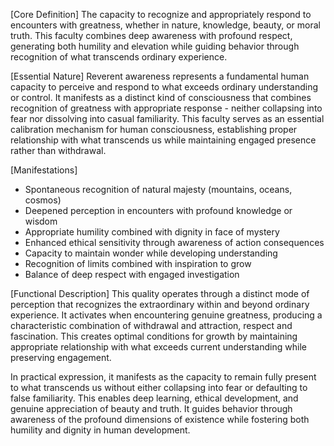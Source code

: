 [Core Definition]
The capacity to recognize and appropriately respond to encounters with greatness, whether in nature, knowledge, beauty, or moral truth. This faculty combines deep awareness with profound respect, generating both humility and elevation while guiding behavior through recognition of what transcends ordinary experience.

[Essential Nature]
Reverent awareness represents a fundamental human capacity to perceive and respond to what exceeds ordinary understanding or control. It manifests as a distinct kind of consciousness that combines recognition of greatness with appropriate response - neither collapsing into fear nor dissolving into casual familiarity. This faculty serves as an essential calibration mechanism for human consciousness, establishing proper relationship with what transcends us while maintaining engaged presence rather than withdrawal.

[Manifestations]
- Spontaneous recognition of natural majesty (mountains, oceans, cosmos)
- Deepened perception in encounters with profound knowledge or wisdom
- Appropriate humility combined with dignity in face of mystery
- Enhanced ethical sensitivity through awareness of action consequences
- Capacity to maintain wonder while developing understanding
- Recognition of limits combined with inspiration to grow
- Balance of deep respect with engaged investigation

[Functional Description]
This quality operates through a distinct mode of perception that recognizes the extraordinary within and beyond ordinary experience. It activates when encountering genuine greatness, producing a characteristic combination of withdrawal and attraction, respect and fascination. This creates optimal conditions for growth by maintaining appropriate relationship with what exceeds current understanding while preserving engagement.

In practical expression, it manifests as the capacity to remain fully present to what transcends us without either collapsing into fear or defaulting to false familiarity. This enables deep learning, ethical development, and genuine appreciation of beauty and truth. It guides behavior through awareness of the profound dimensions of existence while fostering both humility and dignity in human development.